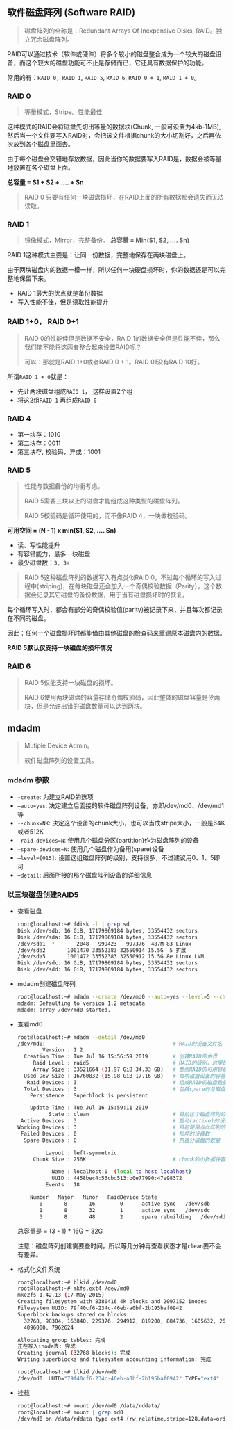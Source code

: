 ## 软件磁盘阵列 (Software RAID)

> 磁盘阵列的全称是：Redundant Arrays Of Inexpensive Disks, RAID。独立冗余磁盘阵列。

RAID可以通过技术（软件或硬件）将多个较小的磁盘整合成为一个较大的磁盘设备，而这个较大的磁盘功能可不止是存储而已，它还具有数据保护的功能。

常用的有：`RAID 0`，`RAID 1`, `RAID 5`, `RAID 6`, `RAID 0 + 1`, `RAID 1 + 0`。



### RAID 0 

> 等量模式，Stripe。性能最佳

这种模式的RAID会将磁盘先切出等量的数据块(Chunk, 一般可设置为4kb-1MB),然后当一个文件要写入RAID时，会把该文件根据chunk的大小切割好，之后再依次放到各个磁盘里面去。

由于每个磁盘会交错地存放数据，因此当你的数据要写入RAID是，数据会被等量地放置在各个磁盘上面。

**总容量 =  S1 + S2 + …. + Sn**

> RAID 0 只要有任何一块磁盘损坏，在RAID上面的所有数据都会遗失而无法读取。



### RAID 1

> 镜像模式，Mirror，完整备份。 **总容量 = Min(S1, S2, …. Sn)**

RAID 1这种模式主要是：让同一份数据，完整地保存在两块磁盘上。

由于两块磁盘内的数据一模一样，所以任何一块硬盘损坏时，你的数据还是可以完整地保留下来。

- RAID 1最大的优点就是备份数据
- 写入性能不佳，但是读取性能提升



### RAID 1+0， RAID 0+1

> RAID 0的性能佳但是数据不安全，RAID 1的数据安全但是性能不佳，那么我们能不能将这两者整合起来设置RAID呢？  
>
> 可以：那就是RAID 1+0或者RAID 0 + 1。RAID 01没有RAID 10好。

所谓`RAID 1 + 0`就是：

- 先让两块磁盘组成`RAID 1`， 这样设置2个组
- 将这2组`RAID 1` 再组成`RAID 0`



### RAID 4

- 第一块存：1010
- 第二块存：0011
- 第三块存, 校验码，异或：1001

### RAID 5

> 性能与数据备份的均衡考虑。
>
> RAID 5需要三块以上的磁盘才能组成这种类型的磁盘阵列。
>
> RAID 5校验码是循环使用的，而不像RAID 4，一块做校验码。

**可用空间 = (N - 1) x min(S1, S2, …. Sn)**

- 读、写性能提升
- 有容错能力，最多一块磁盘
- 最少磁盘数：`3, 3+`

> RAID 5这种磁盘阵列的数据写入有点类似RAID 0，不过每个循环的写入过程中(striping)，在每块磁盘还会加入一个奇偶校验数据（Parity），这个数据会记录其它磁盘的备份数据，用于当有磁盘损坏时的恢复。

每个循环写入时，都会有部分的奇偶校验值(parity)被记录下来，并且每次都记录在不同的磁盘。

因此：任何一个磁盘损坏时都能借由其他磁盘的检查码来重建原本磁盘内的数据。

**RAID 5默认仅支持一块磁盘的损坏情况**

### RAID 6

> RAID 5仅能支持一块磁盘的损坏。
>
> RAID 6使用两块磁盘的容量存储奇偶校验码，因此整体的磁盘容量是少两块，但是允许出错的磁盘数量可以达到两块。



## mdadm

> Mutiple Device Admin。
>
> 软件磁盘阵列的设置工具。

### mdadm 参数

- `—create`:  为建立RAID的选项
- `—auto=yes`: 决定建立后面接的软件磁盘阵列设备，亦即/dev/md0、/dev/md1等
- `--chunk=NK`: 决定这个设备的chunk大小，也可以当成stripe大小，一般是64K或者512K
- `—raid-devices=N`: 使用几个磁盘分区(partition)作为磁盘阵列的设备
- `—spare-devices=N`: 使用几个磁盘作为备用(spare)设备
- `—level=[015]`: 设置这组磁盘阵列的级别，支持很多，不过建议用0、1、5即可
- `—detail`: 后面所接的那个磁盘阵列设备的详细信息

### 以三块磁盘创建RAID5

- 查看磁盘

  ```bash
  root@localhost:~# fdisk -l | grep sd
  Disk /dev/sdb: 16 GiB, 17179869184 bytes, 33554432 sectors
  Disk /dev/sda: 16 GiB, 17179869184 bytes, 33554432 sectors
  /dev/sda1  *       2048   999423   997376  487M 83 Linux
  /dev/sda2       1001470 33552383 32550914 15.5G  5 扩展
  /dev/sda5       1001472 33552383 32550912 15.5G 8e Linux LVM
  Disk /dev/sdc: 16 GiB, 17179869184 bytes, 33554432 sectors
  Disk /dev/sdd: 16 GiB, 17179869184 bytes, 33554432 sectors
  ```

- mdadm创建磁盘阵列

  ```bash
  root@localhost:~# mdadm --create /dev/md0 --auto=yes --level=5 --chunk=256K --raid-devices=3 /dev/sdb /dev/sdc /dev/sdd
  mdadm: Defaulting to version 1.2 metadata
  mdadm: array /dev/md0 started.
  ```

- 查看md0

  ```bash
  root@localhost:~# mdadm --detail /dev/md0
  /dev/md0:                                         # RAID的设备文件名
          Version : 1.2
    Creation Time : Tue Jul 16 15:56:59 2019        # 创建RAID的世界
       Raid Level : raid5                           # RAID的级别，这里是5
       Array Size : 33521664 (31.97 GiB 34.33 GB)   # 整组RAID的可用容量
    Used Dev Size : 16760832 (15.98 GiB 17.16 GB)   # 每块磁盘设备的容量
     Raid Devices : 3                               # 组成RAID的磁盘数量
    Total Devices : 3                               # 包括spare的总磁盘数量
      Persistence : Superblock is persistent
  
      Update Time : Tue Jul 16 15:59:11 2019
            State : clean                           # 目前这个磁盘阵列的使用状态
   Active Devices : 3                               # 启动(active)的设备数量
  Working Devices : 3                               # 目前使用与此阵列的设备数量
   Failed Devices : 0                               # 损坏的设备数
    Spare Devices : 0                               # 热备分磁盘的数量
  
           Layout : left-symmetric
       Chunk Size : 256K                            # chunk的小数据块容量
  
             Name : localhost:0  (local to host localhost)
             UUID : 4458bec4:56cbd513:b0e77990:47e98372
           Events : 18
  
      Number   Major   Minor   RaidDevice State
         0       8       16        0      active sync   /dev/sdb
         1       8       32        1      active sync   /dev/sdc
         3       8       48        2      spare rebuilding   /dev/sdd
  ```

  总容量是 = (3 - 1) * 16G  = 32G

  注意：磁盘阵列创建需要些时间，所以等几分钟再查看状态才是`clean`要不会有差异。

- 格式化文件系统

  ```bash
  root@localhost:~# blkid /dev/md0
  root@localhost:~# mkfs.ext4 /dev/md0
  mke2fs 1.42.13 (17-May-2015)
  Creating filesystem with 8380416 4k blocks and 2097152 inodes
  Filesystem UUID: 79f40cf6-234c-46eb-a0bf-2b195baf0942
  Superblock backups stored on blocks:
  	32768, 98304, 163840, 229376, 294912, 819200, 884736, 1605632, 2654208,
  	4096000, 7962624
  
  Allocating group tables: 完成
  正在写入inode表: 完成
  Creating journal (32768 blocks): 完成
  Writing superblocks and filesystem accounting information: 完成
  
  root@localhost:~# blkid /dev/md0
  /dev/md0: UUID="79f40cf6-234c-46eb-a0bf-2b195baf0942" TYPE="ext4"
  ```

- 挂载

  ```bash
  root@localhost:~# mount /dev/md0 /data/rddata/
  root@localhost:~# mount | grep md0
  /dev/md0 on /data/rddata type ext4 (rw,relatime,stripe=128,data=ordered)
  ```

  







